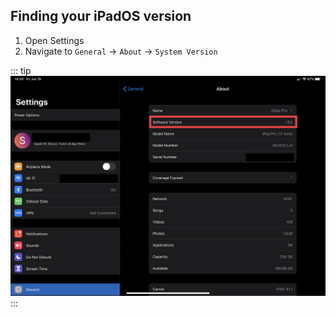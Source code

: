 ## Finding your iPadOS version

1. Open Settings
1. Navigate to `General` -> `About` -> `System Version`
  
::: tip
![Finding iPadOS version on an iPad](/assets/images/find-version-ipad.jpg)
:::